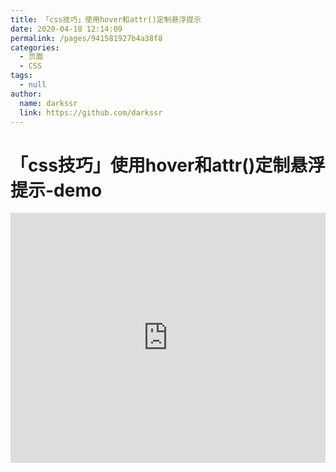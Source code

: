 ```yaml
---
title: 「css技巧」使用hover和attr()定制悬浮提示
date: 2020-04-18 12:14:09
permalink: /pages/941581927b4a38f8
categories: 
  - 页面
  - CSS
tags: 
  - null
author: 
  name: darkssr
  link: https://github.com/darkssr
---
```

# 「css技巧」使用hover和attr()定制悬浮提示-demo

<iframe height="400" style="width: 100%;" scrolling="no" title="【CSS：行为】使用:hover和attr()定制悬浮提示" src="https://codepen.io/darkssr/embed/vYNKNaq?height=400&theme-id=light&default-tab=css,result" frameborder="no" allowtransparency="true" allowfullscreen="true" loading="lazy">
  See the Pen <a href='https://codepen.io/darkssr/pen/vYNKNaq'>【CSS：行为】使用:hover和attr()定制悬浮提示</a> by darkssr
  (<a href='https://codepen.io/darkssr'>@darkssr</a>) on <a href='https://codepen.io'>CodePen</a>.
</iframe>

<!-- more -->